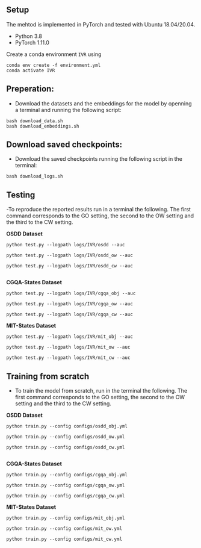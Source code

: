 
## Setup
The mehtod is implemented in PyTorch and tested with Ubuntu 18.04/20.04.

- Python 3.8
- PyTorch 1.11.0

Create a conda environment `IVR` using
```
conda env create -f environment.yml
conda activate IVR

```

## Preperation:
- Download the datasets and  the embeddings for the model by openning a terminal and running the following script:

```
bash download_data.sh
bash download_embeddings.sh

```

## Download saved checkpoints:
- Download the saved checkpoints running the following script in the terminal:

```
bash download_logs.sh

```


## Testing

-To reproduce the reported results  run in a terminal the following.
The first command corresponds to the GO setting, the second to the OW setting
and the third to the CW setting.

**OSDD  Dataset**

```
python test.py --logpath logs/IVR/osdd --auc 

python test.py --logpath logs/IVR/osdd_ow --auc 

python test.py --logpath logs/IVR/osdd_cw --auc 


```

**CGQA-States  Dataset**

```
python test.py --logpath logs/IVR/cgqa_obj --auc 

python test.py --logpath logs/IVR/cgqa_ow --auc 

python test.py --logpath logs/IVR/cgqa_cw --auc 
```

**MIT-States  Dataset**

```
python test.py --logpath logs/IVR/mit_obj --auc 

python test.py --logpath logs/IVR/mit_ow --auc 

python test.py --logpath logs/IVR/mit_cw --auc
```



## Training from scratch


- To train the model from scratch, run in the terminal the following.
The first command corresponds to the GO setting, the second to the OW setting
and the third to the CW setting.


**OSDD  Dataset**

```
python train.py --config configs/osdd_obj.yml

python train.py --config configs/osdd_ow.yml

python train.py --config configs/osdd_cw.yml


```

**CGQA-States  Dataset**

```
python train.py --config configs/cgqa_obj.yml

python train.py --config configs/cgqa_ow.yml

python train.py --config configs/cgqa_cw.yml
```

**MIT-States  Dataset**

```
python train.py --config configs/mit_obj.yml

python train.py --config configs/mit_ow.yml

python train.py --config configs/mit_cw.yml
```

